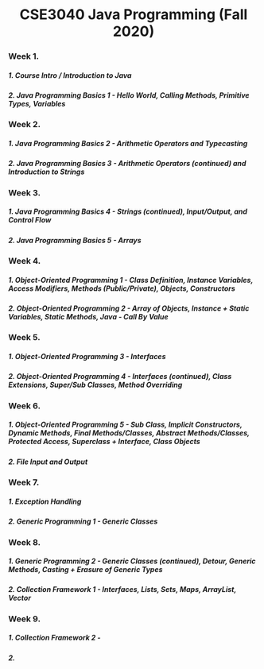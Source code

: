 # <center> CSE3040 Java Programming (Fall 2020)

### Week 1. 
##### 1. Course Intro / Introduction to Java
##### 2. Java Programming Basics 1 - Hello World, Calling Methods, Primitive Types, Variables

### Week 2. 
##### 1. Java Programming Basics 2 - Arithmetic Operators and Typecasting 
##### 2. Java Programming Basics 3 - Arithmetic Operators (continued) and Introduction to Strings

### Week 3. 
##### 1. Java Programming Basics 4 - Strings (continued), Input/Output, and Control Flow
##### 2. Java Programming Basics 5 - Arrays

### Week 4.
##### 1. Object-Oriented Programming 1 - Class Definition, Instance Variables, Access Modifiers, Methods (Public/Private), Objects, Constructors
##### 2. Object-Oriented Programming 2 - Array of Objects, Instance + Static Variables, Static Methods, Java - Call By Value

### Week 5. 
##### 1. Object-Oriented Programming 3 - Interfaces
##### 2. Object-Oriented Programming 4 - Interfaces (continued), Class Extensions, Super/Sub Classes, Method Overriding 

### Week 6. 
##### 1. Object-Oriented Programming 5 - Sub Class, Implicit Constructors, Dynamic Methods, Final Methods/Classes, Abstract Methods/Classes, Protected Access, Superclass + Interface, Class Objects
##### 2. File Input and Output

### Week 7.
##### 1. Exception Handling
##### 2. Generic Programming 1 - Generic Classes

### Week 8.
##### 1. Generic Programming 2 - Generic Classes (continued), Detour, Generic Methods, Casting + Erasure of Generic Types
##### 2. Collection Framework 1 - Interfaces, Lists, Sets, Maps, ArrayList, Vector

### Week 9.
##### 1. Collection Framework 2 - 
##### 2. 

